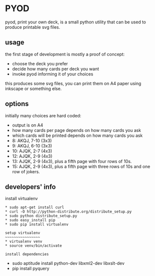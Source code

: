 PYOD
====
pyod, print your own deck, is a small python utility that can be used to produce printable svg files.

usage
-----
the first stage of development is mostly a proof of concept:
* choose the deck you prefer
* decide how many cards per deck you want
* invoke pyod informing it of your choices

this produces some svg files, you can print them on A4 paper using inkscape or something else.

options
-------
initially many choices are hard coded:
* output is on A4
* how many cards per page depends on how many cards you ask
* which cards will be printed depends on how many cards you ask
 * 8: AKQJ, 7-10 (3x3)
 * 9: AKQJ, 6-10 (3x3)
 * 10: AJQK, 2-7 (4x3)
 * 12: AJQK, 2-9 (4x3)
 * 13: AJQK, 2-9 (4x3), plus a fifth page with four rows of 10s.
 * 15: AJQK, 2-9 (4x3), plus a fifth page with three rows of 10s and one row of jokers.

developers' info
----------------

install virtualenv
~~~~~~~~~~~~~~~~~~
* sudo apt-get install curl
* curl -O http://python-distribute.org/distribute_setup.py
* sudo python distribute_setup.py 
* sudo easy_install pip
* sudo pip install virtualenv

setup virtualenv
~~~~~~~~~~~~~~~~
* virtualenv venv
* source venv/bin/activate

install dependencies
~~~~~~~~~~~~~~~~~~~~
* sudo aptitude install python-dev libxml2-dev libxslt-dev
* pip install pyquery
